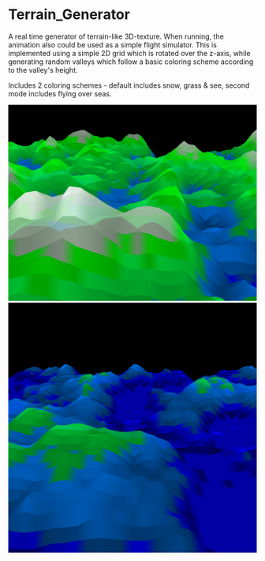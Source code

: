 # Terrain_Generator
A real time generator of terrain-like 3D-texture.
When running, the animation also could be used as a simple flight simulator.
This is implemented using a simple 2D grid which is rotated over the z-axis, while generating random valleys which follow a basic coloring scheme according to the valley's height.

Includes 2 coloring schemes - default includes snow, grass & see, second mode includes flying over seas.

![Mode_1](https://github.com/caluser/Terrain_Generator/blob/master/terrain_ss.png)
![Mode_2](https://github.com/caluser/Terrain_Generator/blob/master/terrain_ss2.png)
